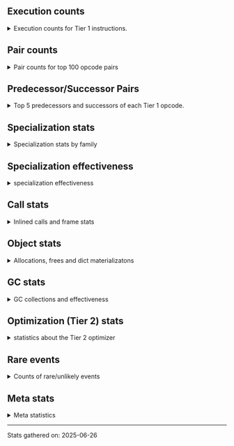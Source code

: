 ## Execution counts

<details>
<summary> Execution counts for Tier 1 instructions. </summary>


The "miss ratio" column shows the percentage of times the instruction
executed that it deoptimized. When this happens, the base unspecialized
instruction is not counted.

<table>
<thead>
<tr>
<th align="left">Name</th>
<th align="right">Base Count</th>
<th align="right">Head Count</th>
<th align="right">Change</th>
</tr>
</thead>
<tbody>
<tr>
<td align="left">CALL_BUILTIN_O</td>
<td align="right">235</td>
<td align="right">4,935</td>
<td align="right">2,000.0%</td>
</tr>
<tr>
<td align="left">TO_BOOL_INT</td>
<td align="right">131</td>
<td align="right">2,751</td>
<td align="right">2,000.0%</td>
</tr>
<tr>
<td align="left">BINARY_OP_SUBSCR_STR_INT</td>
<td align="right">118</td>
<td align="right">2,478</td>
<td align="right">2,000.0%</td>
</tr>
<tr>
<td align="left">CONTAINS_OP_SET</td>
<td align="right">116</td>
<td align="right">2,436</td>
<td align="right">2,000.0%</td>
</tr>
<tr>
<td align="left">CONTAINS_OP</td>
<td align="right">93</td>
<td align="right">1,953</td>
<td align="right">2,000.0%</td>
</tr>
<tr>
<td align="left">BINARY_OP_EXTEND</td>
<td align="right">82</td>
<td align="right">1,722</td>
<td align="right">2,000.0%</td>
</tr>
<tr>
<td align="left">BINARY_OP_SUBSCR_GETITEM</td>
<td align="right">75</td>
<td align="right">1,575</td>
<td align="right">2,000.0%</td>
</tr>
<tr>
<td align="left">STORE_SUBSCR_LIST_INT</td>
<td align="right">40</td>
<td align="right">840</td>
<td align="right">2,000.0%</td>
</tr>
<tr>
<td align="left">RESUME</td>
<td align="right">26</td>
<td align="right">546</td>
<td align="right">2,000.0%</td>
</tr>
<tr>
<td align="left">UNARY_NOT</td>
<td align="right">25</td>
<td align="right">525</td>
<td align="right">2,000.0%</td>
</tr>
<tr>
<td align="left">EXIT_INIT_CHECK</td>
<td align="right">24</td>
<td align="right">504</td>
<td align="right">2,000.0%</td>
</tr>
<tr>
<td align="left">CALL_ALLOC_AND_ENTER_INIT</td>
<td align="right">24</td>
<td align="right">504</td>
<td align="right">2,000.0%</td>
</tr>
<tr>
<td align="left">JUMP_BACKWARD</td>
<td align="right">23</td>
<td align="right">483</td>
<td align="right">2,000.0%</td>
</tr>
<tr>
<td align="left">BUILD_SLICE</td>
<td align="right">13</td>
<td align="right">273</td>
<td align="right">2,000.0%</td>
</tr>
<tr>
<td align="left">BINARY_OP_MULTIPLY_INT</td>
<td align="right">11</td>
<td align="right">231</td>
<td align="right">2,000.0%</td>
</tr>
<tr>
<td align="left">CONTAINS_OP_DICT</td>
<td align="right">10</td>
<td align="right">210</td>
<td align="right">2,000.0%</td>
</tr>
<tr>
<td align="left">LOAD_ATTR_CLASS_WITH_METACLASS_CHECK</td>
<td align="right">3</td>
<td align="right">63</td>
<td align="right">2,000.0%</td>
</tr>
<tr>
<td align="left">LOAD_SUPER_ATTR</td>
<td align="right">2</td>
<td align="right">42</td>
<td align="right">2,000.0%</td>
</tr>
<tr>
<td align="left">CALL_TUPLE_1</td>
<td align="right">1</td>
<td align="right">21</td>
<td align="right">2,000.0%</td>
</tr>
<tr>
<td align="left">IS_OP</td>
<td align="right">750</td>
<td align="right">6,783</td>
<td align="right">804.4%</td>
</tr>
<tr>
<td align="left">LOAD_FAST_LOAD_FAST</td>
<td align="right">293</td>
<td align="right">2,310</td>
<td align="right">688.4%</td>
</tr>
<tr>
<td align="left">STORE_ATTR_INSTANCE_VALUE</td>
<td align="right">677</td>
<td align="right">5,250</td>
<td align="right">675.5%</td>
</tr>
<tr>
<td align="left">CALL_BOUND_METHOD_EXACT_ARGS</td>
<td align="right">368</td>
<td align="right">2,604</td>
<td align="right">607.6%</td>
</tr>
<tr>
<td align="left">TO_BOOL_LIST</td>
<td align="right">164</td>
<td align="right">882</td>
<td align="right">437.8%</td>
</tr>
<tr>
<td align="left">LOAD_ATTR_METHOD_WITH_VALUES</td>
<td align="right">480</td>
<td align="right">2,394</td>
<td align="right">398.8%</td>
</tr>
<tr>
<td align="left">UNPACK_SEQUENCE</td>
<td align="right">26</td>
<td align="right">126</td>
<td align="right">384.6%</td>
</tr>
<tr>
<td align="left">TO_BOOL_BOOL</td>
<td align="right">1,386</td>
<td align="right">6,048</td>
<td align="right">336.4%</td>
</tr>
<tr>
<td align="left">CALL_ISINSTANCE</td>
<td align="right">983</td>
<td align="right">3,990</td>
<td align="right">305.9%</td>
</tr>
<tr>
<td align="left">LOAD_GLOBAL</td>
<td align="right">412</td>
<td align="right">1,512</td>
<td align="right">267.0%</td>
</tr>
<tr>
<td align="left">TO_BOOL_NONE</td>
<td align="right">147</td>
<td align="right">525</td>
<td align="right">257.1%</td>
</tr>
<tr>
<td align="left">CALL</td>
<td align="right">797</td>
<td align="right">2,457</td>
<td align="right">208.3%</td>
</tr>
<tr>
<td align="left">CALL_BUILTIN_FAST_WITH_KEYWORDS</td>
<td align="right">643</td>
<td align="right">1,974</td>
<td align="right">207.0%</td>
</tr>
<tr>
<td align="left">COMPARE_OP_STR</td>
<td align="right">2,315</td>
<td align="right">6,342</td>
<td align="right">174.0%</td>
</tr>
<tr>
<td align="left">STORE_ATTR</td>
<td align="right">183</td>
<td align="right">483</td>
<td align="right">163.9%</td>
</tr>
<tr>
<td align="left">CALL_KW</td>
<td align="right">113</td>
<td align="right">273</td>
<td align="right">141.6%</td>
</tr>
<tr>
<td align="left">BINARY_OP_INPLACE_ADD_UNICODE</td>
<td align="right">134</td>
<td align="right">252</td>
<td align="right">88.1%</td>
</tr>
<tr>
<td align="left">CALL_BUILTIN_FAST</td>
<td align="right">66</td>
<td align="right">105</td>
<td align="right">59.1%</td>
</tr>
<tr>
<td align="left">CALL_METHOD_DESCRIPTOR_NOARGS</td>
<td align="right">262</td>
<td align="right">378</td>
<td align="right">44.3%</td>
</tr>
<tr>
<td align="left">CALL_KW_PY</td>
<td align="right">126</td>
<td align="right">84</td>
<td align="right">-33.3%</td>
</tr>
<tr>
<td align="left">BINARY_OP_SUBTRACT_FLOAT</td>
<td align="right">63</td>
<td align="right">42</td>
<td align="right">-33.3%</td>
</tr>
<tr>
<td align="left">CHECK_EXC_MATCH</td>
<td align="right">195</td>
<td align="right">252</td>
<td align="right">29.2%</td>
</tr>
<tr>
<td align="left">POP_EXCEPT</td>
<td align="right">195</td>
<td align="right">252</td>
<td align="right">29.2%</td>
</tr>
<tr>
<td align="left">PUSH_EXC_INFO</td>
<td align="right">195</td>
<td align="right">252</td>
<td align="right">29.2%</td>
</tr>
<tr>
<td align="left">LOAD_FAST_CHECK</td>
<td align="right">65</td>
<td align="right">84</td>
<td align="right">29.2%</td>
</tr>
<tr>
<td align="left">CALL_PY_GENERAL</td>
<td align="right">380</td>
<td align="right">294</td>
<td align="right">-22.6%</td>
</tr>
<tr>
<td align="left">FOR_ITER_RANGE</td>
<td align="right">16,722</td>
<td align="right">19,383</td>
<td align="right">15.9%</td>
</tr>
<tr>
<td align="left">CALL_TYPE_1</td>
<td align="right">322</td>
<td align="right">357</td>
<td align="right">10.9%</td>
</tr>
<tr>
<td align="left">STORE_ATTR_SLOT</td>
<td align="right">956</td>
<td align="right">861</td>
<td align="right">-9.9%</td>
</tr>
<tr>
<td align="left">LOAD_ATTR_PROPERTY</td>
<td align="right">574</td>
<td align="right">525</td>
<td align="right">-8.5%</td>
</tr>
<tr>
<td align="left">TO_BOOL_STR</td>
<td align="right">2,765</td>
<td align="right">2,982</td>
<td align="right">7.8%</td>
</tr>
<tr>
<td align="left">LOAD_ATTR_SLOT</td>
<td align="right">900</td>
<td align="right">966</td>
<td align="right">7.3%</td>
</tr>
<tr>
<td align="left">PUSH_NULL</td>
<td align="right">100,404</td>
<td align="right">107,562</td>
<td align="right">7.1%</td>
</tr>
<tr>
<td align="left">UNPACK_SEQUENCE_TUPLE</td>
<td align="right">257</td>
<td align="right">273</td>
<td align="right">6.2%</td>
</tr>
<tr>
<td align="left">FOR_ITER_TUPLE</td>
<td align="right">835</td>
<td align="right">882</td>
<td align="right">5.6%</td>
</tr>
<tr>
<td align="left">EXTENDED_ARG</td>
<td align="right">98,694</td>
<td align="right">103,677</td>
<td align="right">5.0%</td>
</tr>
<tr>
<td align="left">LOAD_ATTR</td>
<td align="right">50,541</td>
<td align="right">53,025</td>
<td align="right">4.9%</td>
</tr>
<tr>
<td align="left">BINARY_OP_ADD_UNICODE</td>
<td align="right">385</td>
<td align="right">399</td>
<td align="right">3.6%</td>
</tr>
<tr>
<td align="left">LOAD_GLOBAL_MODULE</td>
<td align="right">466,147</td>
<td align="right">476,217</td>
<td align="right">2.2%</td>
</tr>
<tr>
<td align="left">CALL_KW_NON_PY</td>
<td align="right">49,342</td>
<td align="right">48,531</td>
<td align="right">-1.6%</td>
</tr>
<tr>
<td align="left">LOAD_SUPER_ATTR_METHOD</td>
<td align="right">49,151</td>
<td align="right">48,363</td>
<td align="right">-1.6%</td>
</tr>
<tr>
<td align="left">CALL_METHOD_DESCRIPTOR_FAST_WITH_KEYWORDS</td>
<td align="right">827,324</td>
<td align="right">814,317</td>
<td align="right">-1.6%</td>
</tr>
<tr>
<td align="left">CALL_METHOD_DESCRIPTOR_O</td>
<td align="right">413,950</td>
<td align="right">407,442</td>
<td align="right">-1.6%</td>
</tr>
<tr>
<td align="left">CALL_NON_PY_GENERAL</td>
<td align="right">323,382,074</td>
<td align="right">318,329,109</td>
<td align="right">-1.6%</td>
</tr>
<tr>
<td align="left">SWAP</td>
<td align="right">710,487,680</td>
<td align="right">699,386,310</td>
<td align="right">-1.6%</td>
</tr>
<tr>
<td align="left">LOAD_DEREF</td>
<td align="right">470,076,736</td>
<td align="right">462,731,787</td>
<td align="right">-1.6%</td>
</tr>
<tr>
<td align="left">COPY_FREE_VARS</td>
<td align="right">116,280,384</td>
<td align="right">114,463,503</td>
<td align="right">-1.6%</td>
</tr>
<tr>
<td align="left">LIST_APPEND</td>
<td align="right">5,072,256</td>
<td align="right">4,993,002</td>
<td align="right">-1.6%</td>
</tr>
<tr>
<td align="left">LOAD_FAST_AND_CLEAR</td>
<td align="right">1,240,960</td>
<td align="right">1,221,570</td>
<td align="right">-1.6%</td>
</tr>
<tr>
<td align="left">MAP_ADD</td>
<td align="right">65,536</td>
<td align="right">64,512</td>
<td align="right">-1.6%</td>
</tr>
<tr>
<td align="left">LOAD_ATTR_MODULE</td>
<td align="right">50,624</td>
<td align="right">49,833</td>
<td align="right">-1.6%</td>
</tr>
<tr>
<td align="left">CALL_FUNCTION_EX</td>
<td align="right">49,536</td>
<td align="right">48,762</td>
<td align="right">-1.6%</td>
</tr>
<tr>
<td align="left">MAKE_FUNCTION</td>
<td align="right">49,280</td>
<td align="right">48,510</td>
<td align="right">-1.6%</td>
</tr>
<tr>
<td align="left">SET_FUNCTION_ATTRIBUTE</td>
<td align="right">49,280</td>
<td align="right">48,510</td>
<td align="right">-1.6%</td>
</tr>
<tr>
<td align="left">STORE_DEREF</td>
<td align="right">49,216</td>
<td align="right">48,447</td>
<td align="right">-1.6%</td>
</tr>
<tr>
<td align="left">DICT_MERGE</td>
<td align="right">49,152</td>
<td align="right">48,384</td>
<td align="right">-1.6%</td>
</tr>
<tr>
<td align="left">YIELD_VALUE</td>
<td align="right">320</td>
<td align="right">315</td>
<td align="right">-1.6%</td>
</tr>
<tr>
<td align="left">LOAD_ATTR_NONDESCRIPTOR_NO_DICT</td>
<td align="right">320</td>
<td align="right">315</td>
<td align="right">-1.6%</td>
</tr>
<tr>
<td align="left">MAKE_CELL</td>
<td align="right">192</td>
<td align="right">189</td>
<td align="right">-1.6%</td>
</tr>
<tr>
<td align="left">LOAD_SPECIAL</td>
<td align="right">128</td>
<td align="right">126</td>
<td align="right">-1.6%</td>
</tr>
<tr>
<td align="left">RETURN_GENERATOR</td>
<td align="right">64</td>
<td align="right">63</td>
<td align="right">-1.6%</td>
</tr>
<tr>
<td align="left">CALL_INTRINSIC_1</td>
<td align="right">64</td>
<td align="right">63</td>
<td align="right">-1.6%</td>
</tr>
<tr>
<td align="left">LIST_EXTEND</td>
<td align="right">64</td>
<td align="right">63</td>
<td align="right">-1.6%</td>
</tr>
<tr>
<td align="left">CALL_STR_1</td>
<td align="right">64</td>
<td align="right">63</td>
<td align="right">-1.6%</td>
</tr>
<tr>
<td align="left">BINARY_OP_SUBSCR_LIST_SLICE</td>
<td align="right">319,271,622</td>
<td align="right">314,283,123</td>
<td align="right">-1.6%</td>
</tr>
<tr>
<td align="left">BINARY_SLICE</td>
<td align="right">321,944,008</td>
<td align="right">316,913,793</td>
<td align="right">-1.6%</td>
</tr>
<tr>
<td align="left">CALL_LIST_APPEND</td>
<td align="right">987,504,492</td>
<td align="right">972,075,615</td>
<td align="right">-1.6%</td>
</tr>
<tr>
<td align="left">COMPARE_OP_INT</td>
<td align="right">989,878,637</td>
<td align="right">974,412,684</td>
<td align="right">-1.6%</td>
</tr>
<tr>
<td align="left">BINARY_OP_SUBTRACT_INT</td>
<td align="right">988,054,399</td>
<td align="right">972,617,310</td>
<td align="right">-1.6%</td>
</tr>
<tr>
<td align="left">LOAD_ATTR_METHOD_NO_DICT</td>
<td align="right">994,019,329</td>
<td align="right">978,489,078</td>
<td align="right">-1.6%</td>
</tr>
<tr>
<td align="left">COPY</td>
<td align="right">707,592,304</td>
<td align="right">696,537,135</td>
<td align="right">-1.6%</td>
</tr>
<tr>
<td align="left">BINARY_OP_SUBSCR_LIST_INT</td>
<td align="right">1,377,339,905</td>
<td align="right">1,355,821,551</td>
<td align="right">-1.6%</td>
</tr>
<tr>
<td align="left">FOR_ITER</td>
<td align="right">683,395,058</td>
<td align="right">672,718,851</td>
<td align="right">-1.6%</td>
</tr>
<tr>
<td align="left">BINARY_OP_ADD_INT</td>
<td align="right">1,062,489,427</td>
<td align="right">1,045,890,972</td>
<td align="right">-1.6%</td>
</tr>
<tr>
<td align="left">COMPARE_OP</td>
<td align="right">353,096,796</td>
<td align="right">347,580,660</td>
<td align="right">-1.6%</td>
</tr>
<tr>
<td align="left">BUILD_LIST</td>
<td align="right">324,159,918</td>
<td align="right">319,095,840</td>
<td align="right">-1.6%</td>
</tr>
<tr>
<td align="left">CALL_LEN</td>
<td align="right">988,153,022</td>
<td align="right">972,716,934</td>
<td align="right">-1.6%</td>
</tr>
<tr>
<td align="left">LOAD_SMALL_INT</td>
<td align="right">2,494,892,081</td>
<td align="right">2,455,921,902</td>
<td align="right">-1.6%</td>
</tr>
<tr>
<td align="left">JUMP_BACKWARD_NO_JIT</td>
<td align="right">1,354,077,396</td>
<td align="right">1,332,926,742</td>
<td align="right">-1.6%</td>
</tr>
<tr>
<td align="left">POP_ITER</td>
<td align="right">320,611,541</td>
<td align="right">315,603,687</td>
<td align="right">-1.6%</td>
</tr>
<tr>
<td align="left">GET_ITER</td>
<td align="right">320,611,482</td>
<td align="right">315,603,729</td>
<td align="right">-1.6%</td>
</tr>
<tr>
<td align="left">BINARY_OP</td>
<td align="right">479,425,713</td>
<td align="right">471,937,410</td>
<td align="right">-1.6%</td>
</tr>
<tr>
<td align="left">FOR_ITER_LIST</td>
<td align="right">637,047,360</td>
<td align="right">627,097,338</td>
<td align="right">-1.6%</td>
</tr>
<tr>
<td align="left">LOAD_FAST_BORROW_LOAD_FAST_BORROW</td>
<td align="right">1,380,584,241</td>
<td align="right">1,359,021,279</td>
<td align="right">-1.6%</td>
</tr>
<tr>
<td align="left">BUILD_TUPLE</td>
<td align="right">353,109,367</td>
<td align="right">347,594,415</td>
<td align="right">-1.6%</td>
</tr>
<tr>
<td align="left">STORE_SUBSCR</td>
<td align="right">353,882,565</td>
<td align="right">348,355,812</td>
<td align="right">-1.6%</td>
</tr>
<tr>
<td align="left">LOAD_GLOBAL_BUILTIN</td>
<td align="right">1,313,286,628</td>
<td align="right">1,292,777,493</td>
<td align="right">-1.6%</td>
</tr>
<tr>
<td align="left">INTERPRETER_EXIT</td>
<td align="right">232,463,667</td>
<td align="right">228,833,724</td>
<td align="right">-1.6%</td>
</tr>
<tr>
<td align="left">STORE_FAST</td>
<td align="right">1,998,314,387</td>
<td align="right">1,967,112,882</td>
<td align="right">-1.6%</td>
</tr>
<tr>
<td align="left">LOAD_FAST_BORROW</td>
<td align="right">5,134,785,356</td>
<td align="right">5,054,621,187</td>
<td align="right">-1.6%</td>
</tr>
<tr>
<td align="left">LOAD_CONST</td>
<td align="right">965,015,875</td>
<td align="right">949,950,372</td>
<td align="right">-1.6%</td>
</tr>
<tr>
<td align="left">POP_JUMP_IF_FALSE</td>
<td align="right">1,341,166,225</td>
<td align="right">1,320,232,620</td>
<td align="right">-1.6%</td>
</tr>
<tr>
<td align="left">RESUME_CHECK</td>
<td align="right">232,880,121</td>
<td align="right">229,251,477</td>
<td align="right">-1.6%</td>
</tr>
<tr>
<td align="left">RETURN_VALUE</td>
<td align="right">232,879,830</td>
<td align="right">229,251,771</td>
<td align="right">-1.6%</td>
</tr>
<tr>
<td align="left">CALL_METHOD_DESCRIPTOR_FAST</td>
<td align="right">5,273,048</td>
<td align="right">5,191,137</td>
<td align="right">-1.6%</td>
</tr>
<tr>
<td align="left">CALL_BUILTIN_CLASS</td>
<td align="right">1,749,840</td>
<td align="right">1,722,819</td>
<td align="right">-1.5%</td>
</tr>
<tr>
<td align="left">POP_JUMP_IF_NONE</td>
<td align="right">3,160,160</td>
<td align="right">3,111,423</td>
<td align="right">-1.5%</td>
</tr>
<tr>
<td align="left">POP_JUMP_IF_NOT_NONE</td>
<td align="right">8,358,686</td>
<td align="right">8,229,963</td>
<td align="right">-1.5%</td>
</tr>
<tr>
<td align="left">BINARY_OP_SUBSCR_TUPLE_INT</td>
<td align="right">10,643,905</td>
<td align="right">10,480,176</td>
<td align="right">-1.5%</td>
</tr>
<tr>
<td align="left">STORE_SUBSCR_DICT</td>
<td align="right">65,537</td>
<td align="right">64,533</td>
<td align="right">-1.5%</td>
</tr>
<tr>
<td align="left">BINARY_OP_SUBSCR_DICT</td>
<td align="right">662,222</td>
<td align="right">652,155</td>
<td align="right">-1.5%</td>
</tr>
<tr>
<td align="left">STORE_FAST_LOAD_FAST</td>
<td align="right">1,077,212</td>
<td align="right">1,060,941</td>
<td align="right">-1.5%</td>
</tr>
<tr>
<td align="left">STORE_FAST_STORE_FAST</td>
<td align="right">5,338,654</td>
<td align="right">5,258,400</td>
<td align="right">-1.5%</td>
</tr>
<tr>
<td align="left">UNPACK_SEQUENCE_TWO_TUPLE</td>
<td align="right">5,338,534</td>
<td align="right">5,258,442</td>
<td align="right">-1.5%</td>
</tr>
<tr>
<td align="left">BUILD_MAP</td>
<td align="right">49,282</td>
<td align="right">48,552</td>
<td align="right">-1.5%</td>
</tr>
<tr>
<td align="left">LOAD_ATTR_INSTANCE_VALUE</td>
<td align="right">415,029</td>
<td align="right">421,134</td>
<td align="right">1.5%</td>
</tr>
<tr>
<td align="left">LOAD_FAST</td>
<td align="right">4,717,414</td>
<td align="right">4,649,589</td>
<td align="right">-1.4%</td>
</tr>
<tr>
<td align="left">POP_JUMP_IF_TRUE</td>
<td align="right">1,780,175</td>
<td align="right">1,755,222</td>
<td align="right">-1.4%</td>
</tr>
<tr>
<td align="left">NOP</td>
<td align="right">1,750,971</td>
<td align="right">1,727,355</td>
<td align="right">-1.3%</td>
</tr>
<tr>
<td align="left">JUMP_FORWARD</td>
<td align="right">413,695</td>
<td align="right">408,492</td>
<td align="right">-1.3%</td>
</tr>
<tr>
<td align="left">LOAD_ATTR_CLASS</td>
<td align="right">833</td>
<td align="right">840</td>
<td align="right">0.8%</td>
</tr>
<tr>
<td align="left">CALL_PY_EXACT_ARGS</td>
<td align="right">414,761</td>
<td align="right">411,663</td>
<td align="right">-0.7%</td>
</tr>
<tr>
<td align="left">TO_BOOL</td>
<td align="right">49,392</td>
<td align="right">49,623</td>
<td align="right">0.5%</td>
</tr>
<tr>
<td align="left">POP_TOP</td>
<td align="right">513,614</td>
<td align="right">513,555</td>
<td align="right">-0.0%</td>
</tr>
</tbody>
</table>


</details>

## Pair counts

<details>
<summary> Pair counts for top 100 opcode pairs </summary>


Pairs of specialized operations that deoptimize and are then followed by
the corresponding unspecialized instruction are not counted as pairs.

Not included in comparative output.


</details>

## Predecessor/Successor Pairs

<details>
<summary> Top 5 predecessors and successors of each Tier 1 opcode. </summary>


This does not include the unspecialized instructions that occur after a
specialized instruction deoptimizes.

Not included in comparative output.


</details>

## Specialization stats

<details>
<summary> Specialization stats by family </summary>

### BINARY_OP

<details>
<summary> specialization stats for BINARY_OP family </summary>

<table>
<thead>
<tr>
<th align="left">Kind</th>
<th align="right">Base Count</th>
<th align="right">Base Ratio</th>
<th align="right">Head Count</th>
<th align="right">Head Ratio</th>
<th align="right">Change</th>
</tr>
</thead>
<tbody>
<tr>
<td align="left">
miss
<details>
<summary>ⓘ</summary>

Specialized instructions that deopt.
</details>
</td>
<td align="right">24</td>
<td align="right">0.0%</td>
<td align="right">504</td>
<td align="right">0.0%</td>
<td align="right">2,000.0%</td>
</tr>
<tr>
<td align="left">
deferred
<details>
<summary>ⓘ</summary>

Lists the number of "deferred" (i.e. not specialized) instructions executed.
</details>
</td>
<td align="right">479,308,463</td>
<td align="right">8.5%</td>
<td align="right">471,820,209</td>
<td align="right">8.5%</td>
<td align="right">-1.6%</td>
</tr>
<tr>
<td align="left">
hit
<details>
<summary>ⓘ</summary>

Specialized instructions that complete.
</details>
</td>
<td align="right">5,135,802,207</td>
<td align="right">91.5%</td>
<td align="right">5,055,572,571</td>
<td align="right">91.5%</td>
<td align="right">-1.6%</td>
</tr>
</tbody>
</table>

<table>
<thead>
<tr>
<th align="left">Success</th>
<th align="right">Base Count</th>
<th align="right">Base Ratio</th>
<th align="right">Head Count</th>
<th align="right">Head Ratio</th>
<th align="right">Change</th>
</tr>
</thead>
<tbody>
<tr>
<td align="left">Success</td>
<td align="right">87</td>
<td align="right">0.1%</td>
<td align="right">567</td>
<td align="right">0.5%</td>
<td align="right">551.7%</td>
</tr>
<tr>
<td align="left">Failure</td>
<td align="right">117,164</td>
<td align="right">99.9%</td>
<td align="right">116,655</td>
<td align="right">99.5%</td>
<td align="right">-0.4%</td>
</tr>
</tbody>
</table>

<table>
<thead>
<tr>
<th align="left">Failure kind</th>
<th align="right">Base Count</th>
<th align="right">Base Ratio</th>
<th align="right">Head Count</th>
<th align="right">Head Ratio</th>
<th align="right">Change</th>
</tr>
</thead>
<tbody>
<tr>
<td align="left">add other</td>
<td align="right">2,330</td>
<td align="right">2.0%</td>
<td align="right">3,255</td>
<td align="right">2.8%</td>
<td align="right">39.7%</td>
</tr>
<tr>
<td align="left">subscr counter</td>
<td align="right">114,792</td>
<td align="right">98.0%</td>
<td align="right">113,358</td>
<td align="right">97.2%</td>
<td align="right">-1.2%</td>
</tr>
<tr>
<td align="left">true divide different types</td>
<td align="right">42</td>
<td align="right">0.0%</td>
<td align="right">42</td>
<td align="right">0.0%</td>
<td align="right">0.0%</td>
</tr>
</tbody>
</table>


</details>

### BINARY_SLICE

<details>
<summary> specialization stats for BINARY_SLICE family </summary>

<table>
<thead>
<tr>
<th align="left">Kind</th>
<th align="right">Base Count</th>
<th align="right">Base Ratio</th>
<th align="right">Head Count</th>
<th align="right">Head Ratio</th>
<th align="right">Change</th>
</tr>
</thead>
<tbody>
<tr>
<td align="left">
deferred
<details>
<summary>ⓘ</summary>

Lists the number of "deferred" (i.e. not specialized) instructions executed.
</details>
</td>
<td align="right">321,944,008</td>
<td align="right">100.0%</td>
<td align="right">316,913,793</td>
<td align="right">100.0%</td>
<td align="right">-1.6%</td>
</tr>
</tbody>
</table>


</details>

### CALL

<details>
<summary> specialization stats for CALL family </summary>

<table>
<thead>
<tr>
<th align="left">Kind</th>
<th align="right">Base Count</th>
<th align="right">Base Ratio</th>
<th align="right">Head Count</th>
<th align="right">Head Ratio</th>
<th align="right">Change</th>
</tr>
</thead>
<tbody>
<tr>
<td align="left">
deferred
<details>
<summary>ⓘ</summary>

Lists the number of "deferred" (i.e. not specialized) instructions executed.
</details>
</td>
<td align="right">125</td>
<td align="right">0.0%</td>
<td align="right">1,344</td>
<td align="right">0.0%</td>
<td align="right">975.2%</td>
</tr>
<tr>
<td align="left">
miss
<details>
<summary>ⓘ</summary>

Specialized instructions that deopt.
</details>
</td>
<td align="right">66</td>
<td align="right">0.0%</td>
<td align="right">105</td>
<td align="right">0.0%</td>
<td align="right">59.1%</td>
</tr>
<tr>
<td align="left">
hit
<details>
<summary>ⓘ</summary>

Specialized instructions that complete.
</details>
</td>
<td align="right">1,984,339,707</td>
<td align="right">100.0%</td>
<td align="right">1,953,357,357</td>
<td align="right">100.0%</td>
<td align="right">-1.6%</td>
</tr>
</tbody>
</table>

<table>
<thead>
<tr>
<th align="left">Success</th>
<th align="right">Base Count</th>
<th align="right">Base Ratio</th>
<th align="right">Head Count</th>
<th align="right">Head Ratio</th>
<th align="right">Change</th>
</tr>
</thead>
<tbody>
<tr>
<td align="left">Success</td>
<td align="right">738</td>
<td align="right">100.0%</td>
<td align="right">1,218</td>
<td align="right">100.0%</td>
<td align="right">65.0%</td>
</tr>
<tr>
<td align="left">Failure</td>
<td align="right">0</td>
<td align="right">0.0%</td>
<td align="right">0</td>
<td align="right">0.0%</td>
<td align="right"></td>
</tr>
</tbody>
</table>


</details>

### CALL_KW

<details>
<summary> specialization stats for CALL_KW family </summary>

<table>
<thead>
<tr>
<th align="left">Kind</th>
<th align="right">Base Count</th>
<th align="right">Base Ratio</th>
<th align="right">Head Count</th>
<th align="right">Head Ratio</th>
<th align="right">Change</th>
</tr>
</thead>
<tbody>
<tr>
<td align="left">
deferred
<details>
<summary>ⓘ</summary>

Lists the number of "deferred" (i.e. not specialized) instructions executed.
</details>
</td>
<td align="right">6</td>
<td align="right">5.3%</td>
<td align="right">126</td>
<td align="right">46.2%</td>
<td align="right">2,000.0%</td>
</tr>
</tbody>
</table>

<table>
<thead>
<tr>
<th align="left">Success</th>
<th align="right">Base Count</th>
<th align="right">Base Ratio</th>
<th align="right">Head Count</th>
<th align="right">Head Ratio</th>
<th align="right">Change</th>
</tr>
</thead>
<tbody>
<tr>
<td align="left">Success</td>
<td align="right">107</td>
<td align="right">100.0%</td>
<td align="right">147</td>
<td align="right">100.0%</td>
<td align="right">37.4%</td>
</tr>
<tr>
<td align="left">Failure</td>
<td align="right">0</td>
<td align="right">0.0%</td>
<td align="right">0</td>
<td align="right">0.0%</td>
<td align="right"></td>
</tr>
</tbody>
</table>


</details>

### COMPARE_OP

<details>
<summary> specialization stats for COMPARE_OP family </summary>

<table>
<thead>
<tr>
<th align="left">Kind</th>
<th align="right">Base Count</th>
<th align="right">Base Ratio</th>
<th align="right">Head Count</th>
<th align="right">Head Ratio</th>
<th align="right">Change</th>
</tr>
</thead>
<tbody>
<tr>
<td align="left">
miss
<details>
<summary>ⓘ</summary>

Specialized instructions that deopt.
</details>
</td>
<td align="right">3</td>
<td align="right">0.0%</td>
<td align="right">63</td>
<td align="right">0.0%</td>
<td align="right">2,000.0%</td>
</tr>
<tr>
<td align="left">
deferred
<details>
<summary>ⓘ</summary>

Lists the number of "deferred" (i.e. not specialized) instructions executed.
</details>
</td>
<td align="right">353,010,533</td>
<td align="right">26.3%</td>
<td align="right">347,495,484</td>
<td align="right">26.3%</td>
<td align="right">-1.6%</td>
</tr>
<tr>
<td align="left">
hit
<details>
<summary>ⓘ</summary>

Specialized instructions that complete.
</details>
</td>
<td align="right">989,880,949</td>
<td align="right">73.7%</td>
<td align="right">974,418,963</td>
<td align="right">73.7%</td>
<td align="right">-1.6%</td>
</tr>
</tbody>
</table>

<table>
<thead>
<tr>
<th align="left">Success</th>
<th align="right">Base Count</th>
<th align="right">Base Ratio</th>
<th align="right">Head Count</th>
<th align="right">Head Ratio</th>
<th align="right">Change</th>
</tr>
</thead>
<tbody>
<tr>
<td align="left">Success</td>
<td align="right">46</td>
<td align="right">0.1%</td>
<td align="right">126</td>
<td align="right">0.1%</td>
<td align="right">173.9%</td>
</tr>
<tr>
<td align="left">Failure</td>
<td align="right">86,217</td>
<td align="right">99.9%</td>
<td align="right">85,050</td>
<td align="right">99.9%</td>
<td align="right">-1.4%</td>
</tr>
</tbody>
</table>

<table>
<thead>
<tr>
<th align="left">Failure kind</th>
<th align="right">Base Count</th>
<th align="right">Base Ratio</th>
<th align="right">Head Count</th>
<th align="right">Head Ratio</th>
<th align="right">Change</th>
</tr>
</thead>
<tbody>
<tr>
<td align="left">tuple</td>
<td align="right">86,217</td>
<td align="right">100.0%</td>
<td align="right">85,050</td>
<td align="right">100.0%</td>
<td align="right">-1.4%</td>
</tr>
</tbody>
</table>


</details>

### CONTAINS_OP

<details>
<summary> specialization stats for CONTAINS_OP family </summary>

<table>
<thead>
<tr>
<th align="left">Kind</th>
<th align="right">Base Count</th>
<th align="right">Base Ratio</th>
<th align="right">Head Count</th>
<th align="right">Head Ratio</th>
<th align="right">Change</th>
</tr>
</thead>
<tbody>
<tr>
<td align="left">
deferred
<details>
<summary>ⓘ</summary>

Lists the number of "deferred" (i.e. not specialized) instructions executed.
</details>
</td>
<td align="right">93</td>
<td align="right">42.5%</td>
<td align="right">1,953</td>
<td align="right">42.5%</td>
<td align="right">2,000.0%</td>
</tr>
<tr>
<td align="left">
hit
<details>
<summary>ⓘ</summary>

Specialized instructions that complete.
</details>
</td>
<td align="right">126</td>
<td align="right">57.5%</td>
<td align="right">2,646</td>
<td align="right">57.5%</td>
<td align="right">2,000.0%</td>
</tr>
</tbody>
</table>


</details>

### FOR_ITER

<details>
<summary> specialization stats for FOR_ITER family </summary>

<table>
<thead>
<tr>
<th align="left">Kind</th>
<th align="right">Base Count</th>
<th align="right">Base Ratio</th>
<th align="right">Head Count</th>
<th align="right">Head Ratio</th>
<th align="right">Change</th>
</tr>
</thead>
<tbody>
<tr>
<td align="left">
miss
<details>
<summary>ⓘ</summary>

Specialized instructions that deopt.
</details>
</td>
<td align="right">39</td>
<td align="right">0.0%</td>
<td align="right">819</td>
<td align="right">0.0%</td>
<td align="right">2,000.0%</td>
</tr>
<tr>
<td align="left">
deferred
<details>
<summary>ⓘ</summary>

Lists the number of "deferred" (i.e. not specialized) instructions executed.
</details>
</td>
<td align="right">683,228,130</td>
<td align="right">51.7%</td>
<td align="right">672,553,371</td>
<td align="right">51.7%</td>
<td align="right">-1.6%</td>
</tr>
<tr>
<td align="left">
hit
<details>
<summary>ⓘ</summary>

Specialized instructions that complete.
</details>
</td>
<td align="right">637,064,878</td>
<td align="right">48.2%</td>
<td align="right">627,116,784</td>
<td align="right">48.2%</td>
<td align="right">-1.6%</td>
</tr>
</tbody>
</table>

<table>
<thead>
<tr>
<th align="left">Success</th>
<th align="right">Base Count</th>
<th align="right">Base Ratio</th>
<th align="right">Head Count</th>
<th align="right">Head Ratio</th>
<th align="right">Change</th>
</tr>
</thead>
<tbody>
<tr>
<td align="left">Success</td>
<td align="right">8</td>
<td align="right">0.0%</td>
<td align="right">168</td>
<td align="right">0.1%</td>
<td align="right">2,000.0%</td>
</tr>
<tr>
<td align="left">Failure</td>
<td align="right">166,921</td>
<td align="right">100.0%</td>
<td align="right">165,333</td>
<td align="right">99.9%</td>
<td align="right">-1.0%</td>
</tr>
</tbody>
</table>

<table>
<thead>
<tr>
<th align="left">Failure kind</th>
<th align="right">Base Count</th>
<th align="right">Base Ratio</th>
<th align="right">Head Count</th>
<th align="right">Head Ratio</th>
<th align="right">Change</th>
</tr>
</thead>
<tbody>
<tr>
<td align="left">seq iter</td>
<td align="right">4</td>
<td align="right">0.0%</td>
<td align="right">84</td>
<td align="right">0.1%</td>
<td align="right">2,000.0%</td>
</tr>
<tr>
<td align="left">dict values</td>
<td align="right">1</td>
<td align="right">0.0%</td>
<td align="right">21</td>
<td align="right">0.0%</td>
<td align="right">2,000.0%</td>
</tr>
<tr>
<td align="left">dict items</td>
<td align="right">51</td>
<td align="right">0.0%</td>
<td align="right">210</td>
<td align="right">0.1%</td>
<td align="right">311.8%</td>
</tr>
<tr>
<td align="left">bytes</td>
<td align="right">1,172</td>
<td align="right">0.7%</td>
<td align="right">1,554</td>
<td align="right">0.9%</td>
<td align="right">32.6%</td>
</tr>
<tr>
<td align="left">enumerate</td>
<td align="right">1,737</td>
<td align="right">1.0%</td>
<td align="right">1,890</td>
<td align="right">1.1%</td>
<td align="right">8.8%</td>
</tr>
<tr>
<td align="left">zip</td>
<td align="right">163,956</td>
<td align="right">98.2%</td>
<td align="right">161,574</td>
<td align="right">97.7%</td>
<td align="right">-1.5%</td>
</tr>
</tbody>
</table>


</details>

### GET_ITER

<details>
<summary> specialization stats for GET_ITER family </summary>

<table>
<thead>
<tr>
<th align="left">Failure kind</th>
<th align="right">Base Count</th>
<th align="right">Base Ratio</th>
<th align="right">Head Count</th>
<th align="right">Head Ratio</th>
<th align="right">Change</th>
</tr>
</thead>
<tbody>
<tr>
<td align="left">string</td>
<td align="right">1</td>
<td align="right">1 / 0 !!</td>
<td align="right">21</td>
<td align="right">21 / 0 !!</td>
<td align="right">2,000.0%</td>
</tr>
<tr>
<td align="left">dict keys</td>
<td align="right">1</td>
<td align="right">1 / 0 !!</td>
<td align="right">21</td>
<td align="right">21 / 0 !!</td>
<td align="right">2,000.0%</td>
</tr>
<tr>
<td align="left">other</td>
<td align="right">231</td>
<td align="right">231 / 0 !!</td>
<td align="right">1,008</td>
<td align="right">1,008 / 0 !!</td>
<td align="right">336.4%</td>
</tr>
<tr>
<td align="left">tuple</td>
<td align="right">321</td>
<td align="right">321 / 0 !!</td>
<td align="right">336</td>
<td align="right">336 / 0 !!</td>
<td align="right">4.7%</td>
</tr>
<tr>
<td align="left">self</td>
<td align="right">317,521,920</td>
<td align="right">317,521,920 / 0 !!</td>
<td align="right">312,560,640</td>
<td align="right">312,560,640 / 0 !!</td>
<td align="right">-1.6%</td>
</tr>
<tr>
<td align="left">enumerate</td>
<td align="right">1,749,696</td>
<td align="right">1,749,696 / 0 !!</td>
<td align="right">1,722,357</td>
<td align="right">1,722,357 / 0 !!</td>
<td align="right">-1.6%</td>
</tr>
<tr>
<td align="left">bytes</td>
<td align="right">827,008</td>
<td align="right">827,008 / 0 !!</td>
<td align="right">814,086</td>
<td align="right">814,086 / 0 !!</td>
<td align="right">-1.6%</td>
</tr>
<tr>
<td align="left">list</td>
<td align="right">512,304</td>
<td align="right">512,304 / 0 !!</td>
<td align="right">505,260</td>
<td align="right">505,260 / 0 !!</td>
<td align="right">-1.4%</td>
</tr>
</tbody>
</table>


</details>

### LOAD_ATTR

<details>
<summary> specialization stats for LOAD_ATTR family </summary>

<table>
<thead>
<tr>
<th align="left">Kind</th>
<th align="right">Base Count</th>
<th align="right">Base Ratio</th>
<th align="right">Head Count</th>
<th align="right">Head Ratio</th>
<th align="right">Change</th>
</tr>
</thead>
<tbody>
<tr>
<td align="left">
miss
<details>
<summary>ⓘ</summary>

Specialized instructions that deopt.
</details>
</td>
<td align="right">193</td>
<td align="right">0.0%</td>
<td align="right">210</td>
<td align="right">0.0%</td>
<td align="right">8.8%</td>
</tr>
<tr>
<td align="left">
deferred
<details>
<summary>ⓘ</summary>

Lists the number of "deferred" (i.e. not specialized) instructions executed.
</details>
</td>
<td align="right">49,797</td>
<td align="right">0.0%</td>
<td align="right">51,681</td>
<td align="right">0.0%</td>
<td align="right">3.8%</td>
</tr>
<tr>
<td align="left">
hit
<details>
<summary>ⓘ</summary>

Specialized instructions that complete.
</details>
</td>
<td align="right">994,487,899</td>
<td align="right">100.0%</td>
<td align="right">978,964,938</td>
<td align="right">100.0%</td>
<td align="right">-1.6%</td>
</tr>
</tbody>
</table>

<table>
<thead>
<tr>
<th align="left">Success</th>
<th align="right">Base Count</th>
<th align="right">Base Ratio</th>
<th align="right">Head Count</th>
<th align="right">Head Ratio</th>
<th align="right">Change</th>
</tr>
</thead>
<tbody>
<tr>
<td align="left">Failure</td>
<td align="right">140</td>
<td align="right">18.8%</td>
<td align="right">420</td>
<td align="right">31.2%</td>
<td align="right">200.0%</td>
</tr>
<tr>
<td align="left">Success</td>
<td align="right">604</td>
<td align="right">81.2%</td>
<td align="right">924</td>
<td align="right">68.8%</td>
<td align="right">53.0%</td>
</tr>
</tbody>
</table>

<table>
<thead>
<tr>
<th align="left">Failure kind</th>
<th align="right">Base Count</th>
<th align="right">Base Ratio</th>
<th align="right">Head Count</th>
<th align="right">Head Ratio</th>
<th align="right">Change</th>
</tr>
</thead>
<tbody>
<tr>
<td align="left">builtin class method</td>
<td align="right">1</td>
<td align="right">0.7%</td>
<td align="right">21</td>
<td align="right">5.0%</td>
<td align="right">2,000.0%</td>
</tr>
<tr>
<td align="left">method</td>
<td align="right">54</td>
<td align="right">38.6%</td>
<td align="right">294</td>
<td align="right">70.0%</td>
<td align="right">444.4%</td>
</tr>
<tr>
<td align="left">non overriding descriptor</td>
<td align="right">21</td>
<td align="right">15.0%</td>
<td align="right">21</td>
<td align="right">5.0%</td>
<td align="right">0.0%</td>
</tr>
<tr>
<td align="left">not managed dict</td>
<td align="right">21</td>
<td align="right">15.0%</td>
<td align="right">21</td>
<td align="right">5.0%</td>
<td align="right">0.0%</td>
</tr>
</tbody>
</table>


</details>

### LOAD_GLOBAL

<details>
<summary> specialization stats for LOAD_GLOBAL family </summary>

<table>
<thead>
<tr>
<th align="left">Kind</th>
<th align="right">Base Count</th>
<th align="right">Base Ratio</th>
<th align="right">Head Count</th>
<th align="right">Head Ratio</th>
<th align="right">Change</th>
</tr>
</thead>
<tbody>
<tr>
<td align="left">
deferred
<details>
<summary>ⓘ</summary>

Lists the number of "deferred" (i.e. not specialized) instructions executed.
</details>
</td>
<td align="right">33</td>
<td align="right">0.0%</td>
<td align="right">693</td>
<td align="right">0.0%</td>
<td align="right">2,000.0%</td>
</tr>
<tr>
<td align="left">
deopt
<details>
<summary>ⓘ</summary>

Specialized instructions that deopt.
</details>
</td>
<td align="right">1</td>
<td align="right">0.0%</td>
<td align="right">21</td>
<td align="right">0.0%</td>
<td align="right">2,000.0%</td>
</tr>
<tr>
<td align="left">
miss
<details>
<summary>ⓘ</summary>

Specialized instructions that deopt.
</details>
</td>
<td align="right">12</td>
<td align="right">0.0%</td>
<td align="right">252</td>
<td align="right">0.0%</td>
<td align="right">2,000.0%</td>
</tr>
<tr>
<td align="left">
hit
<details>
<summary>ⓘ</summary>

Specialized instructions that complete.
</details>
</td>
<td align="right">1,313,752,763</td>
<td align="right">100.0%</td>
<td align="right">1,293,253,458</td>
<td align="right">100.0%</td>
<td align="right">-1.6%</td>
</tr>
</tbody>
</table>

<table>
<thead>
<tr>
<th align="left">Success</th>
<th align="right">Base Count</th>
<th align="right">Base Ratio</th>
<th align="right">Head Count</th>
<th align="right">Head Ratio</th>
<th align="right">Change</th>
</tr>
</thead>
<tbody>
<tr>
<td align="left">Success</td>
<td align="right">379</td>
<td align="right">100.0%</td>
<td align="right">819</td>
<td align="right">100.0%</td>
<td align="right">116.1%</td>
</tr>
<tr>
<td align="left">Failure</td>
<td align="right">0</td>
<td align="right">0.0%</td>
<td align="right">0</td>
<td align="right">0.0%</td>
<td align="right"></td>
</tr>
</tbody>
</table>


</details>

### LOAD_SUPER_ATTR

<details>
<summary> specialization stats for LOAD_SUPER_ATTR family </summary>

<table>
<thead>
<tr>
<th align="left">Kind</th>
<th align="right">Base Count</th>
<th align="right">Base Ratio</th>
<th align="right">Head Count</th>
<th align="right">Head Ratio</th>
<th align="right">Change</th>
</tr>
</thead>
<tbody>
<tr>
<td align="left">
deferred
<details>
<summary>ⓘ</summary>

Lists the number of "deferred" (i.e. not specialized) instructions executed.
</details>
</td>
<td align="right">1</td>
<td align="right">0.0%</td>
<td align="right">21</td>
<td align="right">0.0%</td>
<td align="right">2,000.0%</td>
</tr>
<tr>
<td align="left">
hit
<details>
<summary>ⓘ</summary>

Specialized instructions that complete.
</details>
</td>
<td align="right">49,151</td>
<td align="right">100.0%</td>
<td align="right">48,363</td>
<td align="right">99.9%</td>
<td align="right">-1.6%</td>
</tr>
</tbody>
</table>

<table>
<thead>
<tr>
<th align="left">Success</th>
<th align="right">Base Count</th>
<th align="right">Base Ratio</th>
<th align="right">Head Count</th>
<th align="right">Head Ratio</th>
<th align="right">Change</th>
</tr>
</thead>
<tbody>
<tr>
<td align="left">Success</td>
<td align="right">1</td>
<td align="right">100.0%</td>
<td align="right">21</td>
<td align="right">100.0%</td>
<td align="right">2,000.0%</td>
</tr>
<tr>
<td align="left">Failure</td>
<td align="right">0</td>
<td align="right">0.0%</td>
<td align="right">0</td>
<td align="right">0.0%</td>
<td align="right"></td>
</tr>
</tbody>
</table>


</details>

### STORE_ATTR

<details>
<summary> specialization stats for STORE_ATTR family </summary>

<table>
<thead>
<tr>
<th align="left">Kind</th>
<th align="right">Base Count</th>
<th align="right">Base Ratio</th>
<th align="right">Head Count</th>
<th align="right">Head Ratio</th>
<th align="right">Change</th>
</tr>
</thead>
<tbody>
<tr>
<td align="left">
deferred
<details>
<summary>ⓘ</summary>

Lists the number of "deferred" (i.e. not specialized) instructions executed.
</details>
</td>
<td align="right">15</td>
<td align="right">0.8%</td>
<td align="right">315</td>
<td align="right">4.8%</td>
<td align="right">2,000.0%</td>
</tr>
<tr>
<td align="left">
hit
<details>
<summary>ⓘ</summary>

Specialized instructions that complete.
</details>
</td>
<td align="right">1,633</td>
<td align="right">89.9%</td>
<td align="right">6,111</td>
<td align="right">92.7%</td>
<td align="right">274.2%</td>
</tr>
</tbody>
</table>

<table>
<thead>
<tr>
<th align="left">Success</th>
<th align="right">Base Count</th>
<th align="right">Base Ratio</th>
<th align="right">Head Count</th>
<th align="right">Head Ratio</th>
<th align="right">Change</th>
</tr>
</thead>
<tbody>
<tr>
<td align="left">Success</td>
<td align="right">168</td>
<td align="right">100.0%</td>
<td align="right">168</td>
<td align="right">100.0%</td>
<td align="right">0.0%</td>
</tr>
<tr>
<td align="left">Failure</td>
<td align="right">0</td>
<td align="right">0.0%</td>
<td align="right">0</td>
<td align="right">0.0%</td>
<td align="right"></td>
</tr>
</tbody>
</table>


</details>

### STORE_SUBSCR

<details>
<summary> specialization stats for STORE_SUBSCR family </summary>

<table>
<thead>
<tr>
<th align="left">Kind</th>
<th align="right">Base Count</th>
<th align="right">Base Ratio</th>
<th align="right">Head Count</th>
<th align="right">Head Ratio</th>
<th align="right">Change</th>
</tr>
</thead>
<tbody>
<tr>
<td align="left">
deferred
<details>
<summary>ⓘ</summary>

Lists the number of "deferred" (i.e. not specialized) instructions executed.
</details>
</td>
<td align="right">353,796,154</td>
<td align="right">100.0%</td>
<td align="right">348,270,531</td>
<td align="right">100.0%</td>
<td align="right">-1.6%</td>
</tr>
<tr>
<td align="left">
hit
<details>
<summary>ⓘ</summary>

Specialized instructions that complete.
</details>
</td>
<td align="right">65,577</td>
<td align="right">0.0%</td>
<td align="right">65,373</td>
<td align="right">0.0%</td>
<td align="right">-0.3%</td>
</tr>
</tbody>
</table>

<table>
<thead>
<tr>
<th align="left">Success</th>
<th align="right">Base Count</th>
<th align="right">Base Ratio</th>
<th align="right">Head Count</th>
<th align="right">Head Ratio</th>
<th align="right">Change</th>
</tr>
</thead>
<tbody>
<tr>
<td align="left">Success</td>
<td align="right">2</td>
<td align="right">0.0%</td>
<td align="right">42</td>
<td align="right">0.0%</td>
<td align="right">2,000.0%</td>
</tr>
<tr>
<td align="left">Failure</td>
<td align="right">86,409</td>
<td align="right">100.0%</td>
<td align="right">85,239</td>
<td align="right">100.0%</td>
<td align="right">-1.4%</td>
</tr>
</tbody>
</table>

<table>
<thead>
<tr>
<th align="left">Failure kind</th>
<th align="right">Base Count</th>
<th align="right">Base Ratio</th>
<th align="right">Head Count</th>
<th align="right">Head Ratio</th>
<th align="right">Change</th>
</tr>
</thead>
<tbody>
<tr>
<td align="left">other</td>
<td align="right">86,409</td>
<td align="right">100.0%</td>
<td align="right">85,239</td>
<td align="right">100.0%</td>
<td align="right">-1.4%</td>
</tr>
</tbody>
</table>


</details>

### TO_BOOL

<details>
<summary> specialization stats for TO_BOOL family </summary>

<table>
<thead>
<tr>
<th align="left">Kind</th>
<th align="right">Base Count</th>
<th align="right">Base Ratio</th>
<th align="right">Head Count</th>
<th align="right">Head Ratio</th>
<th align="right">Change</th>
</tr>
</thead>
<tbody>
<tr>
<td align="left">
miss
<details>
<summary>ⓘ</summary>

Specialized instructions that deopt.
</details>
</td>
<td align="right">11</td>
<td align="right">0.0%</td>
<td align="right">231</td>
<td align="right">0.4%</td>
<td align="right">2,000.0%</td>
</tr>
<tr>
<td align="left">
hit
<details>
<summary>ⓘ</summary>

Specialized instructions that complete.
</details>
</td>
<td align="right">4,582</td>
<td align="right">8.5%</td>
<td align="right">12,957</td>
<td align="right">20.6%</td>
<td align="right">182.8%</td>
</tr>
<tr>
<td align="left">
deferred
<details>
<summary>ⓘ</summary>

Lists the number of "deferred" (i.e. not specialized) instructions executed.
</details>
</td>
<td align="right">49,255</td>
<td align="right">91.2%</td>
<td align="right">49,266</td>
<td align="right">78.4%</td>
<td align="right">0.0%</td>
</tr>
</tbody>
</table>

<table>
<thead>
<tr>
<th align="left">Success</th>
<th align="right">Base Count</th>
<th align="right">Base Ratio</th>
<th align="right">Head Count</th>
<th align="right">Head Ratio</th>
<th align="right">Change</th>
</tr>
</thead>
<tbody>
<tr>
<td align="left">Failure</td>
<td align="right">73</td>
<td align="right">53.3%</td>
<td align="right">273</td>
<td align="right">76.5%</td>
<td align="right">274.0%</td>
</tr>
<tr>
<td align="left">Success</td>
<td align="right">64</td>
<td align="right">46.7%</td>
<td align="right">84</td>
<td align="right">23.5%</td>
<td align="right">31.2%</td>
</tr>
</tbody>
</table>

<table>
<thead>
<tr>
<th align="left">Failure kind</th>
<th align="right">Base Count</th>
<th align="right">Base Ratio</th>
<th align="right">Head Count</th>
<th align="right">Head Ratio</th>
<th align="right">Change</th>
</tr>
</thead>
<tbody>
<tr>
<td align="left">mapping</td>
<td align="right">2</td>
<td align="right">2.7%</td>
<td align="right">42</td>
<td align="right">15.4%</td>
<td align="right">2,000.0%</td>
</tr>
<tr>
<td align="left">dict</td>
<td align="right">50</td>
<td align="right">68.5%</td>
<td align="right">210</td>
<td align="right">76.9%</td>
<td align="right">320.0%</td>
</tr>
<tr>
<td align="left">sequence</td>
<td align="right">21</td>
<td align="right">28.8%</td>
<td align="right">21</td>
<td align="right">7.7%</td>
<td align="right">0.0%</td>
</tr>
</tbody>
</table>


</details>

### UNPACK_SEQUENCE

<details>
<summary> specialization stats for UNPACK_SEQUENCE family </summary>

<table>
<thead>
<tr>
<th align="left">Kind</th>
<th align="right">Base Count</th>
<th align="right">Base Ratio</th>
<th align="right">Head Count</th>
<th align="right">Head Ratio</th>
<th align="right">Change</th>
</tr>
</thead>
<tbody>
<tr>
<td align="left">
deferred
<details>
<summary>ⓘ</summary>

Lists the number of "deferred" (i.e. not specialized) instructions executed.
</details>
</td>
<td align="right">3</td>
<td align="right">0.0%</td>
<td align="right">63</td>
<td align="right">0.0%</td>
<td align="right">2,000.0%</td>
</tr>
<tr>
<td align="left">
hit
<details>
<summary>ⓘ</summary>

Specialized instructions that complete.
</details>
</td>
<td align="right">5,338,791</td>
<td align="right">100.0%</td>
<td align="right">5,258,715</td>
<td align="right">100.0%</td>
<td align="right">-1.5%</td>
</tr>
</tbody>
</table>

<table>
<thead>
<tr>
<th align="left">Success</th>
<th align="right">Base Count</th>
<th align="right">Base Ratio</th>
<th align="right">Head Count</th>
<th align="right">Head Ratio</th>
<th align="right">Change</th>
</tr>
</thead>
<tbody>
<tr>
<td align="left">Success</td>
<td align="right">23</td>
<td align="right">100.0%</td>
<td align="right">63</td>
<td align="right">100.0%</td>
<td align="right">173.9%</td>
</tr>
<tr>
<td align="left">Failure</td>
<td align="right">0</td>
<td align="right">0.0%</td>
<td align="right">0</td>
<td align="right">0.0%</td>
<td align="right"></td>
</tr>
</tbody>
</table>


</details>


</details>

## Specialization effectiveness

<details>
<summary> specialization effectiveness </summary>


All entries are execution counts. Should add up to the total number of
Tier 1 instructions executed.

<table>
<thead>
<tr>
<th align="left">Instructions</th>
<th align="right">Base Count</th>
<th align="right">Base Ratio</th>
<th align="right">Head Count</th>
<th align="right">Head Ratio</th>
<th align="right">Change</th>
</tr>
</thead>
<tbody>
<tr>
<td align="left">
Specialized misses
<details>
<summary>ⓘ</summary>

Specialized instructions, e.g. `LOAD_ATTR_MODULE` that deopt.
</details>
</td>
<td align="right">348</td>
<td align="right">0.0%</td>
<td align="right">2,184</td>
<td align="right">0.0%</td>
<td align="right">527.6%</td>
</tr>
<tr>
<td align="left">
Not specialized
<details>
<summary>ⓘ</summary>

Instructions that could be specialized but aren't, e.g. `LOAD_ATTR`, `BINARY_SLICE`.
</details>
</td>
<td align="right">2,512,457,181</td>
<td align="right">8.1%</td>
<td align="right">2,473,219,749</td>
<td align="right">8.1%</td>
<td align="right">-1.6%</td>
</tr>
<tr>
<td align="left">
Specialized hits
<details>
<summary>ⓘ</summary>

Specialized instructions, e.g. `LOAD_ATTR_MODULE` that complete.
</details>
</td>
<td align="right">11,593,837,451</td>
<td align="right">37.5%</td>
<td align="right">11,412,810,780</td>
<td align="right">37.5%</td>
<td align="right">-1.6%</td>
</tr>
<tr>
<td align="left">
Basic
<details>
<summary>ⓘ</summary>

Instructions that are not and cannot be specialized, e.g. `LOAD_FAST`.
</details>
</td>
<td align="right">16,816,406,405</td>
<td align="right">54.4%</td>
<td align="right">16,553,867,925</td>
<td align="right">54.4%</td>
<td align="right">-1.6%</td>
</tr>
</tbody>
</table>

### Deferred by instruction

<details>
<summary> Breakdown of deferred (not specialized) instruction counts by family </summary>

<table>
<thead>
<tr>
<th align="left">Name</th>
<th align="right">Base Count</th>
<th align="right">Base Ratio</th>
<th align="right">Head Count</th>
<th align="right">Head Ratio</th>
<th align="right">Change</th>
</tr>
</thead>
<tbody>
<tr>
<td align="left">CONTAINS_OP</td>
<td align="right">93</td>
<td align="right">0.0%</td>
<td align="right">1,953</td>
<td align="right">0.0%</td>
<td align="right">2,000.0%</td>
</tr>
<tr>
<td align="left">LOAD_GLOBAL</td>
<td align="right">33</td>
<td align="right">0.0%</td>
<td align="right">693</td>
<td align="right">0.0%</td>
<td align="right">2,000.0%</td>
</tr>
<tr>
<td align="left">CALL</td>
<td align="right">125</td>
<td align="right">0.0%</td>
<td align="right">1,344</td>
<td align="right">0.0%</td>
<td align="right">975.2%</td>
</tr>
<tr>
<td align="left">LOAD_ATTR</td>
<td align="right">49,797</td>
<td align="right">0.0%</td>
<td align="right">51,681</td>
<td align="right">0.0%</td>
<td align="right">3.8%</td>
</tr>
<tr>
<td align="left">BINARY_SLICE</td>
<td align="right">321,944,008</td>
<td align="right">14.7%</td>
<td align="right">316,913,793</td>
<td align="right">14.7%</td>
<td align="right">-1.6%</td>
</tr>
<tr>
<td align="left">FOR_ITER</td>
<td align="right">683,228,130</td>
<td align="right">31.2%</td>
<td align="right">672,553,371</td>
<td align="right">31.2%</td>
<td align="right">-1.6%</td>
</tr>
<tr>
<td align="left">BINARY_OP</td>
<td align="right">479,308,463</td>
<td align="right">21.9%</td>
<td align="right">471,820,209</td>
<td align="right">21.9%</td>
<td align="right">-1.6%</td>
</tr>
<tr>
<td align="left">COMPARE_OP</td>
<td align="right">353,010,533</td>
<td align="right">16.1%</td>
<td align="right">347,495,484</td>
<td align="right">16.1%</td>
<td align="right">-1.6%</td>
</tr>
<tr>
<td align="left">STORE_SUBSCR</td>
<td align="right">353,796,154</td>
<td align="right">16.1%</td>
<td align="right">348,270,531</td>
<td align="right">16.1%</td>
<td align="right">-1.6%</td>
</tr>
<tr>
<td align="left">TO_BOOL</td>
<td align="right">49,255</td>
<td align="right">0.0%</td>
<td align="right">49,266</td>
<td align="right">0.0%</td>
<td align="right">0.0%</td>
</tr>
</tbody>
</table>


</details>

### Misses by instruction

<details>
<summary> Breakdown of misses (specialized deopts) instruction counts by family </summary>

<table>
<thead>
<tr>
<th align="left">Name</th>
<th align="right">Base Count</th>
<th align="right">Base Ratio</th>
<th align="right">Head Count</th>
<th align="right">Head Ratio</th>
<th align="right">Change</th>
</tr>
</thead>
<tbody>
<tr>
<td align="left">FOR_ITER_LIST</td>
<td align="right">39</td>
<td align="right">11.2%</td>
<td align="right">819</td>
<td align="right">37.5%</td>
<td align="right">2,000.0%</td>
</tr>
<tr>
<td align="left">BINARY_OP_SUBSCR_LIST_INT</td>
<td align="right">22</td>
<td align="right">6.3%</td>
<td align="right">462</td>
<td align="right">21.2%</td>
<td align="right">2,000.0%</td>
</tr>
<tr>
<td align="left">TO_BOOL_NONE</td>
<td align="right">7</td>
<td align="right">2.0%</td>
<td align="right">147</td>
<td align="right">6.7%</td>
<td align="right">2,000.0%</td>
</tr>
<tr>
<td align="left">LOAD_GLOBAL_BUILTIN</td>
<td align="right">6</td>
<td align="right">1.7%</td>
<td align="right">126</td>
<td align="right">5.8%</td>
<td align="right">2,000.0%</td>
</tr>
<tr>
<td align="left">LOAD_GLOBAL_MODULE</td>
<td align="right">6</td>
<td align="right">1.7%</td>
<td align="right">126</td>
<td align="right">5.8%</td>
<td align="right">2,000.0%</td>
</tr>
<tr>
<td align="left">COMPARE_OP_STR</td>
<td align="right">3</td>
<td align="right">0.9%</td>
<td align="right">63</td>
<td align="right">2.9%</td>
<td align="right">2,000.0%</td>
</tr>
<tr>
<td align="left">TO_BOOL_LIST</td>
<td align="right">3</td>
<td align="right">0.9%</td>
<td align="right">63</td>
<td align="right">2.9%</td>
<td align="right">2,000.0%</td>
</tr>
<tr>
<td align="left">CALL_BUILTIN_FAST</td>
<td align="right">2</td>
<td align="right">0.6%</td>
<td align="right">42</td>
<td align="right">1.9%</td>
<td align="right">2,000.0%</td>
</tr>
<tr>
<td align="left">CALL_METHOD_DESCRIPTOR_NOARGS</td>
<td align="right">63</td>
<td align="right">18.1%</td>
<td align="right">42</td>
<td align="right">1.9%</td>
<td align="right">-33.3%</td>
</tr>
<tr>
<td align="left">LOAD_ATTR_SLOT</td>
<td align="right">192</td>
<td align="right">55.2%</td>
<td align="right">189</td>
<td align="right">8.7%</td>
<td align="right">-1.6%</td>
</tr>
</tbody>
</table>


</details>


</details>

## Call stats

<details>
<summary> Inlined calls and frame stats </summary>


This shows what fraction of calls to Python functions are inlined (i.e.
not having a call at the C level) and for those that are not, where the
call comes from.  The various categories overlap.

Also includes the count of frame objects created.

<table>
<thead>
<tr>
<th align="left"></th>
<th align="right">Base Count</th>
<th align="right">Base Ratio</th>
<th align="right">Head Count</th>
<th align="right">Head Ratio</th>
<th align="right">Change</th>
</tr>
</thead>
<tbody>
<tr>
<td align="left">Calls via PyEval_EvalFrame (slot)</td>
<td align="right">320</td>
<td align="right">0.0%</td>
<td align="right">2,877</td>
<td align="right">0.0%</td>
<td align="right">799.1%</td>
</tr>
<tr>
<td align="left">Frame objects created</td>
<td align="right">237</td>
<td align="right">0.0%</td>
<td align="right">1,134</td>
<td align="right">0.0%</td>
<td align="right">378.5%</td>
</tr>
<tr>
<td align="left">Calls via PyEval_EvalFrame (generator)</td>
<td align="right">384</td>
<td align="right">0.0%</td>
<td align="right">378</td>
<td align="right">0.0%</td>
<td align="right">-1.6%</td>
</tr>
<tr>
<td align="left">Calls via PyEval_EvalFrame (function ex)</td>
<td align="right">128</td>
<td align="right">0.0%</td>
<td align="right">126</td>
<td align="right">0.0%</td>
<td align="right">-1.6%</td>
</tr>
<tr>
<td align="left">Calls via PyEval_EvalFrame (api)</td>
<td align="right">116,182,022</td>
<td align="right">49.9%</td>
<td align="right">114,366,798</td>
<td align="right">49.9%</td>
<td align="right">-1.6%</td>
</tr>
<tr>
<td align="left">Calls to PyEval_EvalDefault</td>
<td align="right">232,463,752</td>
<td align="right">99.8%</td>
<td align="right">228,834,228</td>
<td align="right">99.8%</td>
<td align="right">-1.6%</td>
</tr>
<tr>
<td align="left">Calls via PyEval_EvalFrame (total)</td>
<td align="right">232,463,752</td>
<td align="right">99.8%</td>
<td align="right">228,834,228</td>
<td align="right">99.8%</td>
<td align="right">-1.6%</td>
</tr>
<tr>
<td align="left">Calls via PyEval_EvalFrame (vector)</td>
<td align="right">232,463,368</td>
<td align="right">99.8%</td>
<td align="right">228,833,850</td>
<td align="right">99.8%</td>
<td align="right">-1.6%</td>
</tr>
<tr>
<td align="left">Calls via PyEval_EvalFrame (function vectorcall)</td>
<td align="right">232,463,368</td>
<td align="right">99.8%</td>
<td align="right">228,833,850</td>
<td align="right">99.8%</td>
<td align="right">-1.6%</td>
</tr>
<tr>
<td align="left">Frames pushed</td>
<td align="right">232,879,851</td>
<td align="right">100.0%</td>
<td align="right">229,252,212</td>
<td align="right">100.0%</td>
<td align="right">-1.6%</td>
</tr>
<tr>
<td align="left">Calls to Python functions inlined</td>
<td align="right">416,459</td>
<td align="right">0.2%</td>
<td align="right">417,858</td>
<td align="right">0.2%</td>
<td align="right">0.3%</td>
</tr>
<tr>
<td align="left">Calls via PyEval_EvalFrame (legacy)</td>
<td align="right">0</td>
<td align="right">0.0%</td>
<td align="right">0</td>
<td align="right">0.0%</td>
<td align="right"></td>
</tr>
<tr>
<td align="left">Calls via PyEval_EvalFrame (build class)</td>
<td align="right">0</td>
<td align="right">0.0%</td>
<td align="right">0</td>
<td align="right">0.0%</td>
<td align="right"></td>
</tr>
<tr>
<td align="left">Calls via PyEval_EvalFrame (method)</td>
<td align="right">0</td>
<td align="right">0.0%</td>
<td align="right">0</td>
<td align="right">0.0%</td>
<td align="right"></td>
</tr>
</tbody>
</table>


</details>

## Object stats

<details>
<summary> Allocations, frees and dict materializatons </summary>


Below, "allocations" means "allocations that are not from a freelist".
Total allocations = "Allocations from freelist" + "Allocations".

"Inline values" is the number of values arrays inlined into objects.

The cache hit/miss numbers are for the MRO cache, split into dunder and
other names.

<table>
<thead>
<tr>
<th align="left"></th>
<th align="right">Base Count</th>
<th align="right">Base Ratio</th>
<th align="right">Head Count</th>
<th align="right">Head Ratio</th>
<th align="right">Change</th>
</tr>
</thead>
<tbody>
<tr>
<td align="left">Method cache misses</td>
<td align="right">2,507</td>
<td align="right"></td>
<td align="right">3,165</td>
<td align="right"></td>
<td align="right">26.2%</td>
</tr>
<tr>
<td align="left">Method cache collisions</td>
<td align="right">4,792</td>
<td align="right"></td>
<td align="right">5,467</td>
<td align="right"></td>
<td align="right">14.1%</td>
</tr>
<tr>
<td align="left">Method cache dunder misses</td>
<td align="right">2,334</td>
<td align="right"></td>
<td align="right">2,505</td>
<td align="right"></td>
<td align="right">7.3%</td>
</tr>
<tr>
<td align="left">Method cache hits</td>
<td align="right">51,707</td>
<td align="right"></td>
<td align="right">53,997</td>
<td align="right"></td>
<td align="right">4.4%</td>
</tr>
<tr>
<td align="left">Allocations from freelist</td>
<td align="right">3,999,150,345</td>
<td align="right">80.7%</td>
<td align="right">3,936,631,837</td>
<td align="right">80.7%</td>
<td align="right">-1.6%</td>
</tr>
<tr>
<td align="left">Allocations over 4 kbytes</td>
<td align="right">242,944</td>
<td align="right">0.0%</td>
<td align="right">239,148</td>
<td align="right">0.0%</td>
<td align="right">-1.6%</td>
</tr>
<tr>
<td align="left">Frees to freelist</td>
<td align="right">3,999,152,334</td>
<td align="right"></td>
<td align="right">3,936,674,406</td>
<td align="right"></td>
<td align="right">-1.6%</td>
</tr>
<tr>
<td align="left">Mortal increfs</td>
<td align="right">5,564,327,175</td>
<td align="right">33.0%</td>
<td align="right">5,477,410,868</td>
<td align="right">33.0%</td>
<td align="right">-1.6%</td>
</tr>
<tr>
<td align="left">Interpreter immortal increfs</td>
<td align="right">1,104,163,680</td>
<td align="right">6.5%</td>
<td align="right">1,086,916,887</td>
<td align="right">6.5%</td>
<td align="right">-1.6%</td>
</tr>
<tr>
<td align="left">Mortal decrefs</td>
<td align="right">8,743,945,008</td>
<td align="right">39.6%</td>
<td align="right">8,607,371,032</td>
<td align="right">39.6%</td>
<td align="right">-1.6%</td>
</tr>
<tr>
<td align="left">Frees</td>
<td align="right">1,278,968,569</td>
<td align="right"></td>
<td align="right">1,258,993,493</td>
<td align="right"></td>
<td align="right">-1.6%</td>
</tr>
<tr>
<td align="left">Immortal decrefs</td>
<td align="right">5,922,906,587</td>
<td align="right">26.8%</td>
<td align="right">5,830,414,274</td>
<td align="right">26.8%</td>
<td align="right">-1.6%</td>
</tr>
<tr>
<td align="left">Interpreter mortal decrefs</td>
<td align="right">7,040,280,764</td>
<td align="right">31.9%</td>
<td align="right">6,930,354,858</td>
<td align="right">31.9%</td>
<td align="right">-1.6%</td>
</tr>
<tr>
<td align="left">Method cache dunder hits</td>
<td align="right">474,354,441</td>
<td align="right"></td>
<td align="right">466,948,749</td>
<td align="right"></td>
<td align="right">-1.6%</td>
</tr>
<tr>
<td align="left">Interpreter mortal increfs</td>
<td align="right">5,553,792,617</td>
<td align="right">32.9%</td>
<td align="right">5,467,087,164</td>
<td align="right">32.9%</td>
<td align="right">-1.6%</td>
</tr>
<tr>
<td align="left">Interpreter immortal decrefs</td>
<td align="right">353,010,924</td>
<td align="right">1.6%</td>
<td align="right">347,499,852</td>
<td align="right">1.6%</td>
<td align="right">-1.6%</td>
</tr>
<tr>
<td align="left">Immortal increfs</td>
<td align="right">4,642,014,220</td>
<td align="right">27.5%</td>
<td align="right">4,569,553,177</td>
<td align="right">27.5%</td>
<td align="right">-1.6%</td>
</tr>
<tr>
<td align="left">Allocations to 512 bytes</td>
<td align="right">958,940,135</td>
<td align="right">19.3%</td>
<td align="right">943,999,688</td>
<td align="right">19.3%</td>
<td align="right">-1.6%</td>
</tr>
<tr>
<td align="left">Allocations</td>
<td align="right">959,331,048</td>
<td align="right">19.3%</td>
<td align="right">944,384,513</td>
<td align="right">19.3%</td>
<td align="right">-1.6%</td>
</tr>
<tr>
<td align="left">Allocations to 4 kbytes</td>
<td align="right">147,969</td>
<td align="right">0.0%</td>
<td align="right">145,677</td>
<td align="right">0.0%</td>
<td align="right">-1.5%</td>
</tr>
<tr>
<td align="left">Inline values</td>
<td align="right">49,304</td>
<td align="right"></td>
<td align="right">49,014</td>
<td align="right"></td>
<td align="right">-0.6%</td>
</tr>
<tr>
<td align="left">Materialize dict (on request)</td>
<td align="right">0</td>
<td align="right">0.0%</td>
<td align="right">0</td>
<td align="right">0.0%</td>
<td align="right"></td>
</tr>
<tr>
<td align="left">Materialize dict (new key)</td>
<td align="right">0</td>
<td align="right">0.0%</td>
<td align="right">0</td>
<td align="right">0.0%</td>
<td align="right"></td>
</tr>
<tr>
<td align="left">Materialize dict (too big)</td>
<td align="right">0</td>
<td align="right">0.0%</td>
<td align="right">0</td>
<td align="right">0.0%</td>
<td align="right"></td>
</tr>
<tr>
<td align="left">Materialize dict (str subclass)</td>
<td align="right">0</td>
<td align="right">0.0%</td>
<td align="right">0</td>
<td align="right">0.0%</td>
<td align="right"></td>
</tr>
</tbody>
</table>


</details>

## GC stats

<details>
<summary> GC collections and effectiveness </summary>


Collected/visits gives some measure of efficiency.

<table>
<thead>
<tr>
<th align="right">Generation</th>
<th align="right">Base Collections</th>
<th align="right">Base Objects collected</th>
<th align="right">Base Object visits</th>
<th align="right">Base Reachable from roots</th>
<th align="right">Base Not reachable from roots</th>
<th align="right">Head Collections</th>
<th align="right">Head Objects collected</th>
<th align="right">Head Object visits</th>
<th align="right">Head Reachable from roots</th>
<th align="right">Head Not reachable from roots</th>
</tr>
</thead>
<tbody>
<tr>
<td align="right">0</td>
<td align="right">0</td>
<td align="right">0</td>
<td align="right">0</td>
<td align="right">0</td>
<td align="right">0</td>
<td align="right">0</td>
<td align="right">0</td>
<td align="right">0</td>
<td align="right">0</td>
<td align="right">0</td>
</tr>
<tr>
<td align="right">1</td>
<td align="right">147,649</td>
<td align="right">445</td>
<td align="right">2,049,993,654</td>
<td align="right">134,469,255</td>
<td align="right">236,291,634</td>
<td align="right">145,362</td>
<td align="right">5,985</td>
<td align="right">2,018,907,616</td>
<td align="right">132,479,989</td>
<td align="right">232,603,835</td>
</tr>
<tr>
<td align="right">2</td>
<td align="right">0</td>
<td align="right">0</td>
<td align="right">0</td>
<td align="right">0</td>
<td align="right">0</td>
<td align="right">0</td>
<td align="right">0</td>
<td align="right">0</td>
<td align="right">0</td>
<td align="right">0</td>
</tr>
</tbody>
</table>


</details>

## Optimization (Tier 2) stats

<details>
<summary> statistics about the Tier 2 optimizer </summary>


</details>

## Rare events

<details>
<summary> Counts of rare/unlikely events </summary>

<table>
<thead>
<tr>
<th align="left">Event</th>
<th align="right">Base Count</th>
<th align="right">Head Count</th>
<th align="right">Change</th>
</tr>
</thead>
<tbody>
<tr>
<td align="left">
set class
<details>
<summary>ⓘ</summary>

Setting an object's class, `obj.__class__ = ...`
</details>
</td>
<td align="right">0</td>
<td align="right">0</td>
<td align="right"></td>
</tr>
<tr>
<td align="left">
set bases
<details>
<summary>ⓘ</summary>

Setting the bases of a class, `cls.__bases__ = ...`
</details>
</td>
<td align="right">0</td>
<td align="right">0</td>
<td align="right"></td>
</tr>
<tr>
<td align="left">
set eval frame func
<details>
<summary>ⓘ</summary>

Setting the PEP 523 frame eval function `_PyInterpreterState_SetFrameEvalFunc()`
</details>
</td>
<td align="right">0</td>
<td align="right">0</td>
<td align="right"></td>
</tr>
<tr>
<td align="left">
builtin dict
<details>
<summary>ⓘ</summary>

Modifying the builtins, `__builtins__.__dict__[var] = ...`
</details>
</td>
<td align="right">0</td>
<td align="right">0</td>
<td align="right"></td>
</tr>
<tr>
<td align="left">
func modification
<details>
<summary>ⓘ</summary>

Modifying a function, e.g. `func.__defaults__ = ...`, etc.
</details>
</td>
<td align="right">0</td>
<td align="right">0</td>
<td align="right"></td>
</tr>
<tr>
<td align="left">
watched dict modification
<details>
<summary>ⓘ</summary>

A watched dict has been modified
</details>
</td>
<td align="right">0</td>
<td align="right">0</td>
<td align="right"></td>
</tr>
<tr>
<td align="left">
watched globals modification
<details>
<summary>ⓘ</summary>

A watched `globals()` dict has been modified
</details>
</td>
<td align="right">0</td>
<td align="right">0</td>
<td align="right"></td>
</tr>
</tbody>
</table>


</details>

## Meta stats

<details>
<summary> Meta statistics </summary>

<table>
<thead>
<tr>
<th align="left"></th>
<th align="right">Base Count</th>
<th align="right">Head Count</th>
<th align="right">Change</th>
</tr>
</thead>
<tbody>
<tr>
<td align="left">Number of data files</td>
<td align="right">21</td>
<td align="right">21</td>
<td align="right">0.0%</td>
</tr>
</tbody>
</table>


</details>

---
Stats gathered on: 2025-06-26
